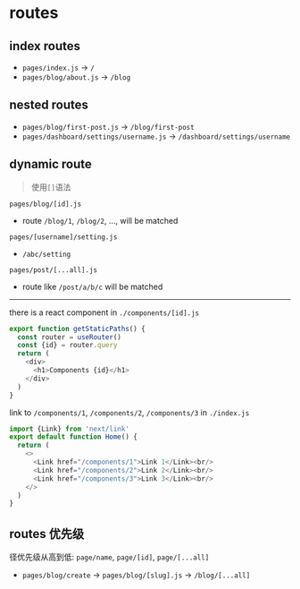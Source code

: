 # routes

## index routes

- `pages/index.js` $\rightarrow$ `/`
- `pages/blog/about.js` $\rightarrow$ `/blog`

## nested routes

- `pages/blog/first-post.js` $\rightarrow$ `/blog/first-post`
- `pages/dashboard/settings/username.js` $\rightarrow$ `/dashboard/settings/username`

## dynamic route

> 使用`[]`语法

`pages/blog/[id].js`

- route `/blog/1`, `/blog/2`, ..., will be matched

`pages/[username]/setting.js`

- `/abc/setting`

`pages/post/[...all].js `

- route like `/post/a/b/c` will be matched

***

there is a react component in `./components/[id].js`

```js
export function getStaticPaths() {
  const router = useRouter()
  const {id} = router.query
  return (
    <div>
      <h1>Components {id}</h1>
    </div>
  )
}
```

link to `/components/1`, `/components/2`, `/components/3` in `./index.js`

```js
import {Link} from 'next/link'
export default function Home() {
  return (
    <>
      <Link href="/components/1">Link 1</Link><br/>
      <Link href="/components/2">Link 2</Link><br/>
      <Link href="/components/3">Link 3</Link><br/>
    </>
  )
}
```

## routes 优先级

径优先级从高到低: `page/name`, `page/[id]`, `page/[...all]`

- `pages/blog/create` $\rightarrow$ `pages/blog/[slug].js` $\rightarrow$ `/blog/[...all]`
